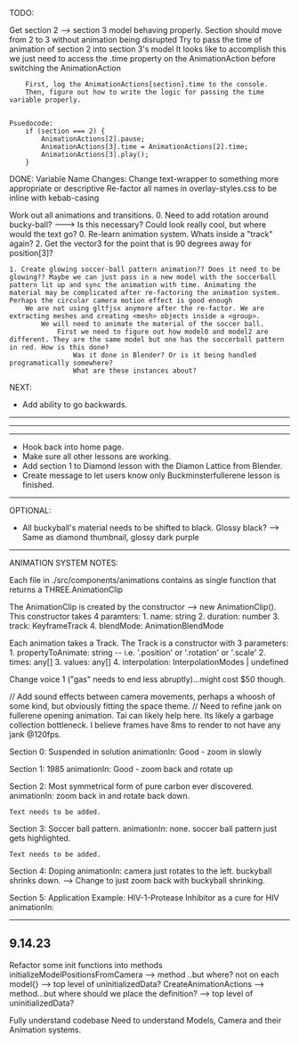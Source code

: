 
TODO: 


Get section 2 --> section 3 model behaving properly. Section should move from 2 to 3 without animation being disrupted
    Try to pass the time of animation of section 2 into section 3's model
        It looks like to accomplish this we just need to access the .time property on the AnimationAction before switching the AnimationAction 

        First, log the AnimationActions[section].time to the console. 
        Then, figure out how to write the logic for passing the time variable properly.


    Psuedocode:
        if (section === 2) {
            AnimationActions[2].pause;
            AnimationActions[3].time = AnimationActions[2].time;
            AnimationActions[3].play();
        }




























DONE:
    Variable Name Changes:
        Change text-wrapper to something more appropriate or descriptive
        Re-factor all names in overlay-styles.css to be inline with kebab-casing




























Work out all animations and transitions.
    0. Need to add rotation around bucky-ball? ---> Is this necessary? Could look really cool, but where would the text go?
        0. Re-learn animation system. Whats inside a "track" again?
        2. Get the vector3 for the point that is 90 degrees away for position[3]?

    1. Create glowing soccer-ball pattern animation?? Does it need to be glowing?? Maybe we can just pass in a new model with the soccerball pattern lit up and sync the animation with time. Animating the material may be complicated after re-factoring the animation system. Perhaps the circular camera motion effect is good enough 
        We are not using gltfjsx anymore after the re-factor. We are extracting meshes and creating <mesh> objects inside a <group>.
            We will need to animate the material of the soccer ball. 
                First we need to figure out how model0 and model2 are different. They are the same model but one has the soccerball pattern in red. How is this done?
                    Was it done in Blender? Or is it being handled programatically somewhere? 
                    What are these instances about?











NEXT:

- Add ability to go backwards.
------------------------
------------------------
------------------------
- Hook back into home page. 
- Make sure all other lessons are working.
- Add section 1 to Diamond lesson with the Diamon Lattice from Blender. 
- Create message to let users know only Buckminsterfullerene lesson is finished.
--------------------------

OPTIONAL:
- All buckyball's material needs to be shifted to black. Glossy black? --> Same as diamond thumbnail, glossy dark purple

--------------------------




ANIMATION SYSTEM NOTES: 

Each file in ./src/components/animations contains as single function that returns a THREE.AnimationClip 

The AnimationClip is created by the constructor --> new AnimationClip().
    This constructor takes 4 paramters:
        1. name: string
        2. duration: number
        3. track: KeyframeTrack
        4. blendMode: AnimationBlendMode 

Each animation takes a Track. 
The Track is a constructor with 3 parameters: 
    1. propertyToAnimate: string -- i.e. '.position' or '.rotation' or '.scale'
    2. times: any[]
    3. values: any[]
    4. interpolation: InterpolationModes | undefined










Change voice 1 ("gas" needs to end less abruptly)...might cost $50 though.




// Add sound effects between camera movements, perhaps a whoosh of some kind, but obviously fitting the space theme.
// Need to refine jank on fullerene opening animation. Tai can likely help here. Its likely a garbage collection bottleneck. I believe frames have 8ms to render to not have any jank @120fps.



Section 0: Suspended in solution
    animationIn: Good - zoom in slowly

Section 1: 1985
    animationIn: Good - zoom back and rotate up

Section 2: Most symmetrical form of pure carbon ever discovered. 
    animationIn:  zoom back in and rotate back down.

    Text needs to be added.

Section 3: Soccer ball pattern. 
    animationIn: none. soccer ball pattern just gets highlighted.

    Text needs to be added. 

Section 4: Doping 
    animationIn: camera just rotates to the left. buckyball shrinks down. --> Change to just zoom back with buckyball shrinking.

Section 5: Application Example: HIV-1-Protease Inhibitor as a cure for HIV
    animationIn: 








------------------------------------
9.14.23
------------------------------------
Refactor some init functions into methods 
    initializeModelPositionsFromCamera --> method ..but where? not on each model{} --> top level of uninitializedData?
    CreateAnimationActions --> method...but where should we place the definition? --> top level of uninitializedData?

Fully understand codebase
    Need to understand Models, Camera and their Animation systems.